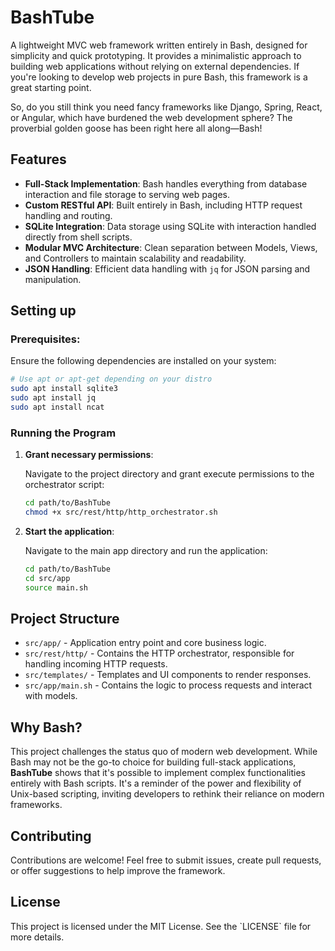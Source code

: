 # BashTube

A lightweight MVC web framework written entirely in Bash, designed for simplicity and quick prototyping. It provides a minimalistic approach to building web applications without relying on external dependencies. If you're looking to develop web projects in pure Bash, this framework is a great starting point.

So, do you still think you need fancy frameworks like Django, Spring, React, or Angular, which have burdened the web development sphere? The proverbial golden goose has been right here all along—Bash!

## Features

- **Full-Stack Implementation**: Bash handles everything from database interaction and file storage to serving web pages.
- **Custom RESTful API**: Built entirely in Bash, including HTTP request handling and routing.
- **SQLite Integration**: Data storage using SQLite with interaction handled directly from shell scripts.
- **Modular MVC Architecture**: Clean separation between Models, Views, and Controllers to maintain scalability and readability.
- **JSON Handling**: Efficient data handling with `jq` for JSON parsing and manipulation.

## Setting up

### Prerequisites:

Ensure the following dependencies are installed on your system:

```bash
# Use apt or apt-get depending on your distro
sudo apt install sqlite3
sudo apt install jq
sudo apt install ncat
```

### Running the Program

1. **Grant necessary permissions**:

   Navigate to the project directory and grant execute permissions to the orchestrator script:

   ```bash
   cd path/to/BashTube
   chmod +x src/rest/http/http_orchestrator.sh
   ```

2. **Start the application**:

   Navigate to the main app directory and run the application:

   ```bash
   cd path/to/BashTube
   cd src/app
   source main.sh
   ```

## Project Structure

- `src/app/` - Application entry point and core business logic.
- `src/rest/http/` - Contains the HTTP orchestrator, responsible for handling incoming HTTP requests.
- `src/templates/` - Templates and UI components to render responses.
- `src/app/main.sh` - Contains the logic to process requests and interact with models.

## Why Bash?

This project challenges the status quo of modern web development. While Bash may not be the go-to choice for building full-stack applications, **BashTube** shows that it's possible to implement complex functionalities entirely with Bash scripts. It's a reminder of the power and flexibility of Unix-based scripting, inviting developers to rethink their reliance on modern frameworks.

## Contributing

Contributions are welcome! Feel free to submit issues, create pull requests, or offer suggestions to help improve the framework.

## License

This project is licensed under the MIT License. See the \`LICENSE\` file for more details.
